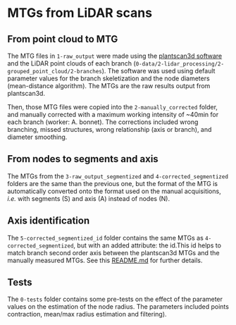 # MTGs from LiDAR scans

## From point cloud to MTG

The MTG files in `1-raw_output` were made using the [plantscan3d software](https://plantscan3d.readthedocs.io/) and the LiDAR point clouds of each branch (`0-data/2-lidar_processing/2-grouped_point_cloud/2-branches`). The software was used using default parameter values for the branch skeletization and the node diameters (mean-distance algorithm). The MTGs are the raw results output from plantscan3d.

Then, those MTG files were copied into the `2-manually_corrected` folder, and manually corrected with a maximum working intensity of ~40min for each branch (worker: A. bonnet). The corrections included wrong branching, missed structures, wrong relationship (axis or branch), and diameter smoothing.

## From nodes to segments and axis

The MTGs from the `3-raw_output_segmentized` and `4-corrected_segmentized` folders are the same than the previous one, but the format of the MTG is automatically converted onto the format used on the manual acquisitions, *i.e.* with segments (S) and axis (A) instead of nodes (N).

## Axis identification

The `5-corrected_segmentized_id` folder contains the same MTGs as `4-corrected_segmentized`, but with an added attribute: the id.This id helps to match branch second order axis between the plantscan3d MTGs and the manually measured MTGs. See this [README.md](../1.1-mtg_manual_measurement_corrected_id/README.md) for further details.

## Tests

The `0-tests` folder contains some pre-tests on the effect of the parameter values on the estimation of the node radius. The parameters included points contraction, mean/max radius estimation and filtering).
